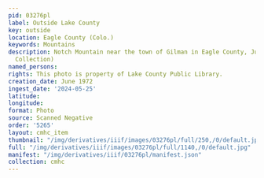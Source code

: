```yaml
---
pid: 03276pl
label: Outside Lake County
key: outside
location: Eagle County (Colo.)
keywords: Mountains
description: Notch Mountain near the town of Gilman in Eagle County, June 1972 (Wingenbach
  Collection)
named_persons: 
rights: This photo is property of Lake County Public Library.
creation_date: June 1972
ingest_date: '2024-05-25'
latitude: 
longitude: 
format: Photo
source: Scanned Negative
order: '5265'
layout: cmhc_item
thumbnail: "/img/derivatives/iiif/images/03276pl/full/250,/0/default.jpg"
full: "/img/derivatives/iiif/images/03276pl/full/1140,/0/default.jpg"
manifest: "/img/derivatives/iiif/03276pl/manifest.json"
collection: cmhc
---
```

